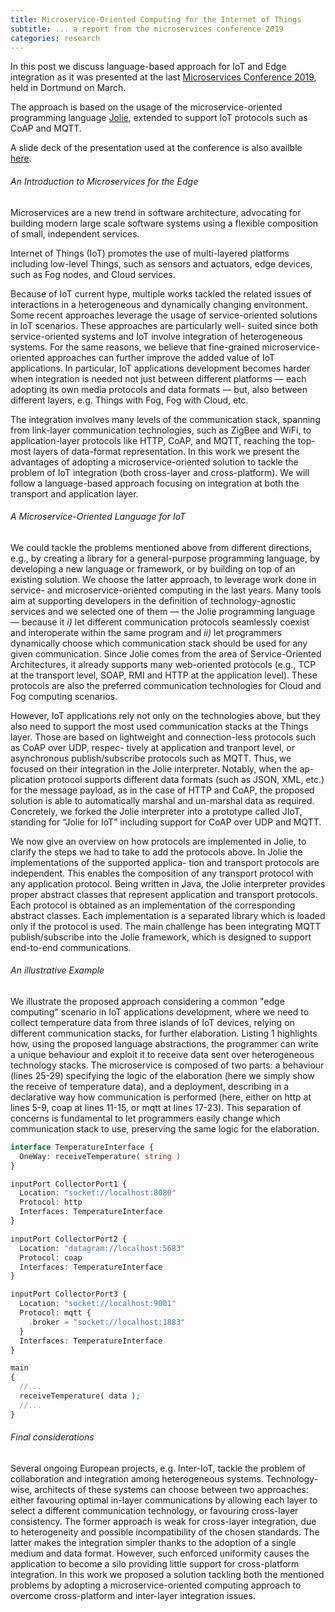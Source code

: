 ```yaml
---
title: Microservice-Oriented Computing for the Internet of Things
subtitle: ... a report from the microservices conference 2019
categories: research
---
```


In this post we discuss language-based approach for IoT and Edge integration as
it was presented at the last [Microservices Conference
2019](https://www.conf-micro.services/), held in Dortmund on March.

The approach is based on the usage of the microservice-oriented programming
language [Jolie](http://jolie-lang.org), extended to support IoT
protocols such as CoAP and MQTT.

A slide deck of the presentation used at the conference is also availble
[here](https://www.conf-micro.services/2019/slides/papers/day2/applications2/Zingaro.pdf).

###### An Introduction to Microservices for the Edge

Microservices are a new trend in software architecture, advocating for building
modern large scale software systems using a flexible composition of small,
independent services.

Internet of Things (IoT) promotes the use of multi-layered platforms including
low-level Things, such as sensors and actuators, edge devices, such as Fog
nodes, and Cloud services.

Because of IoT current hype, multiple works tackled the related issues of
interactions in a heterogeneous and dynamically changing environment. Some
recent approaches leverage the usage of service-oriented solutions in IoT
scenarios. These approaches are particularly well- suited since both
service-oriented systems and IoT involve integration of heterogeneous systems.
For the same reasons, we believe that fine-grained microservice-oriented
approaches can further improve the added value of IoT applications. In
particular, IoT applications development becomes harder when integration is
needed not just between different platforms — each adopting its own media
protocols and data formats — but, also between different layers, e.g. Things
with Fog, Fog with Cloud, etc.

The integration involves many levels of the communication stack, spanning from
link-layer communication technologies, such as ZigBee and WiFi, to
application-layer protocols like HTTP, CoAP, and MQTT, reaching the top-most
layers of data-format representation. In this work we present the advantages of
adopting a microservice-oriented solution to tackle the problem of IoT
integration (both cross-layer and cross-platform). We will follow a
language-based approach focusing on integration at both the transport and
application layer.

###### A Microservice-Oriented Language for IoT

We could tackle the problems mentioned above from different directions, e.g., by
creating a library for a general-purpose programming language, by developing a
new language or framework, or by building on top of an existing solution. We
choose the latter approach, to leverage work done in service- and
microservice-oriented computing in the last years. Many tools aim at supporting
developers in the definition of technology-agnostic services and we selected one
of them — the Jolie programming language — because it _i)_ let different
communication protocols seamlessly coexist and interoperate within the same
program and _ii)_ let programmers dynamically choose which communication stack
should be used for any given communication. Since Jolie comes from the area of
Service-Oriented Architectures, it already supports many web-oriented protocols
(e.g., TCP at the transport level, SOAP, RMI and HTTP at the application level).
These protocols are also the preferred communication technologies for Cloud and
Fog computing scenarios.

However, IoT applications rely not only on the technologies above, but they also
need to support the most used communication stacks at the Things layer. Those
are based on lightweight and connection-less protocols such as CoAP over UDP,
respec- tively at application and tranport level, or asynchronous
publish/subscribe protocols such as MQTT. Thus, we focused on their integration
in the Jolie interpreter. Notably, when the ap- plication protocol supports
different data formats (such as JSON, XML, etc.) for the message payload, as in
the case of HTTP and CoAP, the proposed solution is able to automatically
marshal and un-marshal data as required. Concretely, we forked the Jolie
interpreter into a prototype called JIoT, standing for “Jolie for IoT” including
support for CoAP over UDP and MQTT.

We now give an overview on how protocols are implemented in Jolie, to clarify
the steps we had to take to add the protocols above. In Jolie the
implementations of the supported applica- tion and transport protocols are
independent. This enables the composition of any transport protocol with any
application protocol. Being written in Java, the Jolie interpreter provides
proper abstract classes that represent application and transport protocols. Each
protocol is obtained as an implementation of the corresponding abstract classes.
Each implementation is a separated library which is loaded only if the protocol
is used. The main challenge has been integrating MQTT publish/subscribe into the
Jolie framework, which is designed to support end-to-end communications.

###### An illustrative Example

We illustrate the proposed approach considering a common "edge computing"
scenario in IoT applications development, where we need to collect temperature
data from three islands of IoT devices, relying on different communication
stacks, for further elaboration. Listing 1 highlights how, using the proposed
language abstractions, the programmer can write a unique behaviour and exploit
it to receive data sent over heterogeneous technology stacks. The microservice
is composed of two parts: a behaviour (lines 25-29) specifying the logic of the
elaboration (here we simply show the receive of temperature data), and a
deployment, describing in a declarative way how communication is performed
(here, either on http at lines 5-9, coap at lines 11-15, or mqtt at lines
17-23). This separation of concerns is fundamental to let programmers easily
change which communication stack to use, preserving the same logic for the
elaboration.

```php
interface TemperatureInterface {
  OneWay: receiveTemperature( string )
}

inputPort CollectorPort1 {
  Location: "socket://localhost:8080"
  Protocol: http
  Interfaces: TemperatureInterface
}

inputPort CollectorPort2 {
  Location: "datagram://localhost:5683"
  Protocol: coap
  Interfaces: TemperatureInterface
}

inputPort CollectorPort3 {
  Location: "socket://localhost:9001"
  Protocol: mqtt {
    .broker = "socket://localhost:1883"
  }
  Interfaces: TemperatureInterface
}

main
{
  //...
  receiveTemperature( data );
  //...
}
```

###### Final considerations

Several ongoing European projects, e.g. Inter-IoT, tackle the problem of
collaboration and integration among heterogeneous systems. Technology-wise,
architects of these systems can choose between two approaches: either favouring
optimal in-layer communications by allowing each layer to select a different
communication technology, or favouring cross-layer consistency. The former
approach is weak for cross-layer integration, due to heterogeneity and possible
incompatibility of the chosen standards. The latter makes the integration
simpler thanks to the adoption of a single medium and data format. However, such
enforced uniformity causes the application to become a silo providing little
support for cross-platform integration. In this work we proposed a solution
tackling both the mentioned problems by adopting a microservice-oriented
computing approach to overcome cross-platform and inter-layer integration
issues.
